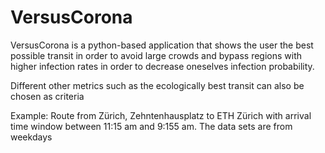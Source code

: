 # VersusCorona

VersusCorona is a python-based application that shows the user the best possible transit in order to avoid large crowds and bypass regions with higher infection rates in order to decrease oneselves infection probability. 

Different other metrics such as the ecologically best transit can also be chosen as criteria 

Example:
  Route from Zürich, Zehntenhausplatz to ETH Zürich with arrival time window between 11:15 am and 9:155 am.
  The data sets are from weekdays
 
